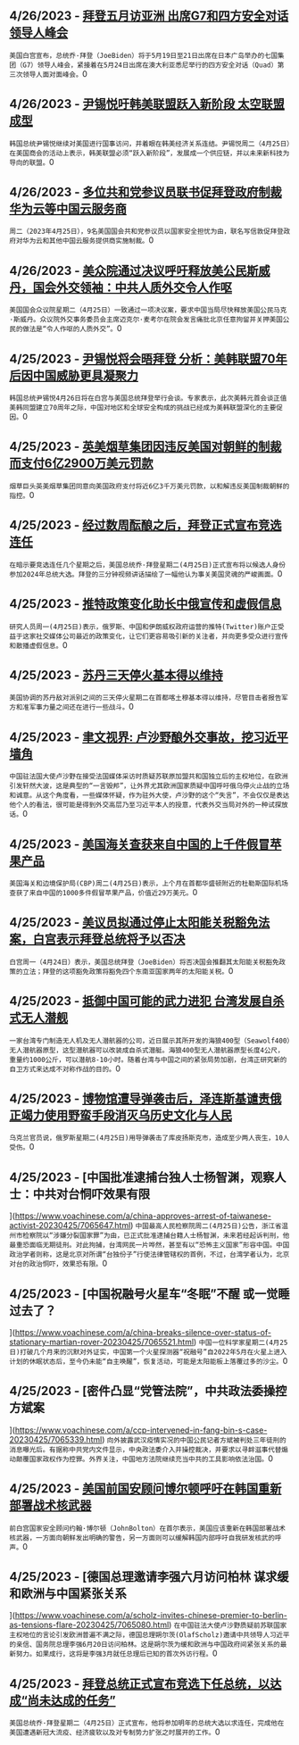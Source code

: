 
  ## 4/26/2023 - [拜登五月访亚洲 出席G7和四方安全对话领导人峰会](https://www.voachinese.com/a/biden-to-visit-asia-in-may-20230426/7066584.html)
 ```美国白宫宣布，总统乔·拜登（JoeBiden）将于5月19日至21日出席在日本广岛举办的七国集团（G7）领导人峰会，紧接着在5月24日出席在澳大利亚悉尼举行的四方安全对话（Quad）第三次领导人面对面峰会。```0
  ## 4/26/2023 - [尹锡悦吁韩美联盟跃入新阶段 太空联盟成型](https://www.voachinese.com/a/south-korea-president-us-alliance-new-phases-20230426/7066578.html)
 ```韩国总统尹锡悦继续对美国进行国事访问，并着眼在韩美经济关系连结。尹锡悦周二（4月25日）在美国商会的活动上表示，韩美联盟必须“跃入新阶段”，发展成一个供应链，并以未来新科技为导向的联盟。```0
  ## 4/26/2023 - [多位共和党参议员联书促拜登政府制裁华为云等中国云服务商](https://www.voachinese.com/a/us-senators-urge-biden-admin-to-sanction-chinese-cloud-providers-20230426/7066568.html)
 ```周二（2023年4月25日），9名美国国会共和党参议员以国家安全担忧为由，联名写信敦促拜登政府对华为云和其他中国云服务提供商实施制裁。```0
  ## 4/26/2023 - [美众院通过决议呼吁释放美公民斯威丹，国会外交领袖：中共人质外交令人作呕](https://www.voachinese.com/a/us-house-passes-resolution-swidan-20230425/7066475.html)
 ```美国国会众议院星期二（4月25日）一致通过一项决议案，要求中国当局尽快释放美国公民马克·斯威丹。众议院外交事务委员会主席迈克尔·麦考尔在院会发言痛批北京任意拘留并关押美国公民的做法是“令人作呕的人质外交”。```0
  ## 4/25/2023 - [尹锡悦将会晤拜登 分析：美韩联盟70年后因中国威胁更具凝聚力](https://www.voachinese.com/a/us-rok-summit-preview-20230425/7065949.html)
 ```韩国总统尹锡悦4月26日将在白宫与美国总统拜登举行会谈。专家表示，此次美韩元首会谈正值美韩同盟建立70周年之际，中国对地区和全球安全构成的挑战已经成为美韩联盟深化的主要促因。```0
  ## 4/25/2023 - [英美烟草集团因违反美国对朝鲜的制裁而支付6亿2900万美元罚款](https://www.voachinese.com/a/bat-fined-for-violating-us-sanctions-20230425/7066091.html)
 ```烟草巨头英美烟草集团同意向美国政府支付将近6亿3千万美元罚款，以和解违反美国制裁朝鲜的指控。```0
  ## 4/25/2023 - [经过数周酝酿之后，拜登正式宣布竞选连任](https://www.voachinese.com/a/after-weeks-of-hinting-biden-announces-reelection-bid-20230425/7066062.html)
 ```在暗示要竞选连任几个星期之后，美国总统乔·拜登星期二(4月25日)正式宣布将以候选人身份参加2024年总统大选。拜登的三分钟视频讲话描绘了一幅他认为事关美国灵魂的严峻画面。```0
  ## 4/25/2023 - [推特政策变化助长中俄宣传和虚假信息](https://www.voachinese.com/a/twitter-changes-stoke-russian-chinese-propaganda-surge-20230425/7066002.html)
 ```研究人员周一(4月25日)表示，俄罗斯、中国和伊朗威权政府运营的推特(Twitter)账户正受益于这家社交媒体公司最近的政策变化，让它们更容易吸引新的关注者，并向更多受众进行宣传和散播虚假信息。```0
  ## 4/25/2023 - [苏丹三天停火基本得以维持](https://www.voachinese.com/a/sudan-ceasefire-largely-holds-20230425/7065903.html)
 ```美国协调的苏丹敌对派别之间的三天停火星期二在首都喀土穆基本得以维持，尽管目击者报告军方和准军事力量之间还在进行一些战斗。```0
  ## 4/25/2023 - [聿文视界: 卢沙野酿外交事故，挖习近平墙角](https://www.voachinese.com/a/lu-shaye-diplomatic-accidents-20230425/7065994.html)
 ```中国驻法国大使卢沙野在接受法国媒体采访时质疑苏联原加盟共和国独立后的主权地位，在欧洲引发轩然大波，这是典型的“一言毁邦”，让外界尤其欧洲国家质疑中国呼吁俄乌停火止战的立场和诚意。从这个角度看，一些媒体怀疑，作为驻外大使，卢沙野的这个“失言”，不会仅仅是表达他个人的看法，很可能是得到外交高层乃至习近平本人的授意，代表外交当局对外的一种试探放话。```0
  ## 4/25/2023 - [美国海关查获来自中国的上千件假冒苹果产品](https://www.voachinese.com/a/us-cbp-officers-seize-nearly-290k-in-counterfeit-apple-airpods-and-apple-watches-from-china-at-dulles-airport-20230425/7065861.html)
 ```美国海关和边境保护局(CBP)周二(4月25日)表示，上个月在首都华盛顿附近的杜勒斯国际机场查获了来自中国的1000多件假冒苹果产品，价值近29万美元。```0
  ## 4/25/2023 - [美议员拟通过停止太阳能关税豁免法案，白宫表示拜登总统将予以否决](https://www.voachinese.com/a/biden-would-veto-legislation-to-block-solar-tariff-waivers-20230425/7065881.html)
 ```白宫周一（4月24日）表示，美国总统拜登（JoeBiden）将否决国会推翻其太阳能关税豁免政策的立法；拜登的这项豁免政策将豁免四个东南亚国家两年的太阳能关税。```0
  ## 4/25/2023 - [抵御中国可能的武力进犯  台湾发展自杀式无人潜舰](https://www.voachinese.com/a/taiwan-develops-unmanned-submarine-amid-tensions-with-china-20230426/7065828.html)
 ```一家台湾专门制造无人机及无人潜航器的公司，近日展示其所开发的海狼400型（Seawolf400）无人潜航器原型，这型潜航器可以改装成自杀式潜艇。海狼400型无人潜航器原型长度4公尺，重量约1000公斤，可以潜航8-10小时。随着台湾与中国之间的紧张局势加剧，台湾正研究新的自卫方式来达成不对称作战的目的。```0
  ## 4/25/2023 - [博物馆遭导弹袭击后，泽连斯基谴责俄正竭力使用野蛮手段消灭乌历史文化与人民](https://www.voachinese.com/a/ukraine-says-russian-missile-hit-kupiansk-museum-20230425/7065823.html)
 ```乌克兰官员说，俄罗斯星期二(4月25日)用导弹袭击了库皮扬斯克市，造成至少两人丧生，10人受伤。```0
  ## 4/25/2023 - [中国批准逮捕台独人士杨智渊，观察人士：中共对台恫吓效果有限



](https://www.voachinese.com/a/china-approves-arrest-of-taiwanese-activist-20230425/7065647.html)
 ```中国最高人民检察院周二(4月25日)公告，浙江省温州市检察院以“涉嫌分裂国家罪”为由，已正式批准逮捕台籍人士杨智渊，未来若经起诉判刑，他最重恐面临无期徒刑。对此拘捕，台湾网民一片哗然，甚至有以“恐怖主义国家”形容中国。中国政治学者则称，这是北京对所谓“台独份子”行使法律管辖权的首例，不过，台湾学者认为，北京对台的政治恫吓，效果恐有限。```0
  ## 4/25/2023 - [中国祝融号火星车“冬眠”不醒 或一觉睡过去了？

](https://www.voachinese.com/a/china-breaks-silence-over-status-of-stationary-martian-rover-20230425/7065521.html)
 ```中国一位科学家星期二(4月25日)打破几个月来的沉默对外证实，中国第一个火星探测器“祝融号”自2022年5月在火星上进入计划的休眠状态后，至今仍未能“自主唤醒”，恢复活动，可能是太阳能板上落覆过多的沙尘。```0
  ## 4/25/2023 - [密件凸显“党管法院”，中共政法委操控方斌案

](https://www.voachinese.com/a/ccp-intervened-in-fang-bin-s-case-20230425/7065339.html)
 ```向外披露武汉疫情实况的中国公民记者方斌被判处三年徒刑的消息曝光后。有据称中共党内文件显示，中央政法委介入并操控裁决，并要求以寻衅滋事代替煽动颠覆国家政权作为控罪。外界关注，中国地方法院继续充当中共的工具影响依法治国。```0
  ## 4/25/2023 - [美国前国安顾问博尔顿呼吁在韩国重新部署战术核武器](https://www.voachinese.com/a/bolton-calls-for-redeploying-tactical-nuclear-weapons-in-south-korea-042523/7065422.html)
 ```前白宫国家安全顾问约翰·博尔顿（JohnBolton）在首尔表示，美国应该重新在韩国部署战术核武器，一方面向朝鲜发出明确的警告，另一方面则可以缓解韩国内部呼吁自我研发核武的呼声。```0
  ## 4/25/2023 - [德国总理邀请李强六月访问柏林 谋求缓和欧洲与中国紧张关系

](https://www.voachinese.com/a/scholz-invites-chinese-premier-to-berlin-as-tensions-flare-20230425/7065080.html)
 ```在中国驻法大使卢沙野质疑前苏联国家主权地位的言论引发欧洲普遍不满之际，德国总理朔尔茨(OlafScholz)邀请中共领导人习近平的亲信、国务院总理李强6月20日访问柏林。这是朔尔茨为缓和欧洲与中国政府间紧张关系的最新努力。如果成行，这将是李强3月就任总理后已知的首次外访行程。```0
  ## 4/25/2023 - [拜登总统正式宣布竞选下任总统，以达成“尚未达成的任务”](https://www.voachinese.com/a/biden-announces-reelection-bid-saying-battle-for-nation-s-soul-isn-t-complete--20230425/7065244.html)
 ```美国总统乔·拜登星期二（4月25日）正式宣布，他将参加明年的总统大选以求连任，完成他在美国遭遇新冠大流疫、经济疲软以及对专制势力扩张之时展开的工作。```0